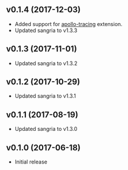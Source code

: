## v0.1.4 (2017-12-03)

* Added support for [apollo-tracing](https://github.com/apollographql/apollo-tracing) extension.
* Updated sangria to v1.3.3

## v0.1.3 (2017-11-01)

* Updated sangria to v1.3.2

## v0.1.2 (2017-10-29)

* Updated sangria to v1.3.1

## v0.1.1 (2017-08-19)

* Updated sangria to v1.3.0

## v0.1.0 (2017-06-18)

* Initial release